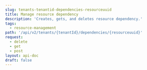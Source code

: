 ```yaml
---
slug: tenants-tenantid-dependencies-resourceuuid
title: Manage resource dependency
description: 'Creates, gets, and deletes resource dependency.'
tags:
  - resource-management
path: '/api/v2/tenants/{tenantId}/dependencies/{resourceuuid}'
request:
  - delete
  - get
  - post
layout: api-doc
draft: false
---
```

